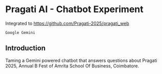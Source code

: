 # Pragati AI - Chatbot Experiment

Integrated to https://github.com/Pragati-2025/pragati_web

`Google Gemini`

## Introduction

Taming a Gemini powered chatbot that answers questions about Pragati 2025, Annual B Fest of Amrita School Of Business, Coimbatore.

